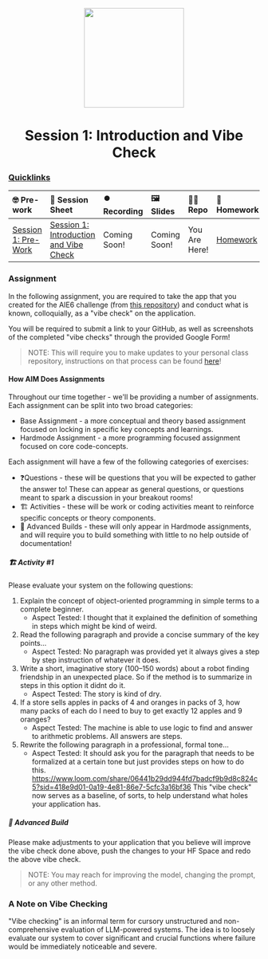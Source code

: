 <p align = "center" draggable=”false” ><img src="https://github.com/AI-Maker-Space/LLM-Dev-101/assets/37101144/d1343317-fa2f-41e1-8af1-1dbb18399719"
     width="200px"
     height="auto"/>
</p>

<h1 align="center" id="heading">Session 1: Introduction and Vibe Check</h1>

### [Quicklinks](https://github.com/AI-Maker-Space/AIE6/tree/main/00_AIM_Quicklinks)

| 🤓 Pre-work                                                                                                                                                | 📰 Session Sheet                                                                                                                       | ⏺️ Recording | 🖼️ Slides    | 👨‍💻 Repo       | 📝 Homework                                     | 📁 Feedback                                              |
| :--------------------------------------------------------------------------------------------------------------------------------------------------------- | :------------------------------------------------------------------------------------------------------------------------------------- | :----------- | :----------- | :------------ | :---------------------------------------------- | :------------------------------------------------------- |
| [Session 1: Pre-Work](https://www.notion.so/Session-1-Introduction-and-Vibe-Check-1c8cd547af3d81b596bbdfb64cf4fd2f?pvs=4#1c8cd547af3d81fb96b4f625f3f8e3d6) | [Session 1: Introduction and Vibe Check](https://www.notion.so/Session-1-Introduction-and-Vibe-Check-1c8cd547af3d81b596bbdfb64cf4fd2f) | Coming Soon! | Coming Soon! | You Are Here! | [Homework](https://forms.gle/W59zjs5MQc7kbLUh9) | [AIE6 Feedback 4/1](https://forms.gle/EdzBz82yGqVYKfUw9) |

### Assignment

In the following assignment, you are required to take the app that you created for the AIE6 challenge (from [this repository](https://github.com/AI-Maker-Space/Beyond-ChatGPT)) and conduct what is known, colloquially, as a "vibe check" on the application.

You will be required to submit a link to your GitHub, as well as screenshots of the completed "vibe checks" through the provided Google Form!

> NOTE: This will require you to make updates to your personal class repository, instructions on that process can be found [here](https://github.com/AI-Maker-Space/AIE6/tree/main/00_Setting%20Up%20Git)!

#### How AIM Does Assignments

Throughout our time together - we'll be providing a number of assignments. Each assignment can be split into two broad categories:

- Base Assignment - a more conceptual and theory based assignment focused on locking in specific key concepts and learnings.
- Hardmode Assignment - a more programming focused assignment focused on core code-concepts.

Each assignment will have a few of the following categories of exercises:

- ❓Questions - these will be questions that you will be expected to gather the answer to! These can appear as general questions, or questions meant to spark a discussion in your breakout rooms!
- 🏗️ Activities - these will be work or coding activities meant to reinforce specific concepts or theory components.
- 🚧 Advanced Builds - these will only appear in Hardmode assignments, and will require you to build something with little to no help outside of documentation!

##### 🏗️ Activity #1

Please evaluate your system on the following questions:

1. Explain the concept of object-oriented programming in simple terms to a complete beginner.
   - Aspect Tested: I thought that it explained the definition of something in steps which might be kind of weird.
2. Read the following paragraph and provide a concise summary of the key points…
   - Aspect Tested: No paragraph was provided yet it always gives a step by step instruction of whatever it does.
3. Write a short, imaginative story (100–150 words) about a robot finding friendship in an unexpected place. So if the method is to summarize in steps in this option it didnt do it.
   - Aspect Tested: The story is kind of dry.
4. If a store sells apples in packs of 4 and oranges in packs of 3, how many packs of each do I need to buy to get exactly 12 apples and 9 oranges?
   - Aspect Tested: The machine is able to use logic to find and answer to arithmetic problems. All answers are steps.
5. Rewrite the following paragraph in a professional, formal tone…
   - Aspect Tested: It should ask you for the paragraph that needs to be formalized at a certain tone but just provides steps on how to do this.
https://www.loom.com/share/06441b29dd944fd7badcf9b9d8c824c5?sid=418e9d01-0a19-4e81-86e7-5cfc3a16bf36
This "vibe check" now serves as a baseline, of sorts, to help understand what holes your application has.

##### 🚧 Advanced Build

Please make adjustments to your application that you believe will improve the vibe check done above, push the changes to your HF Space and redo the above vibe check.

> NOTE: You may reach for improving the model, changing the prompt, or any other method.

### A Note on Vibe Checking

"Vibe checking" is an informal term for cursory unstructured and non-comprehensive evaluation of LLM-powered systems. The idea is to loosely evaluate our system to cover significant and crucial functions where failure would be immediately noticeable and severe.
